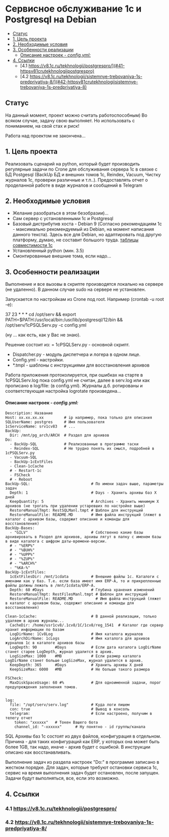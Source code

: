 # Сервисное обслуживание 1с и Postgresql на Debian <!-- omit in toc -->
- [Статус](#статус)
- [1. Цель проекта](#1-цель-проекта)
- [2. Необходимые условия](#2-необходимые-условия)
- [3. Особенности реализации](#3-особенности-реализации)
    - [Описание настроек - *config.yml:*](#описание-настроек---configyml)
- [4. Ссылки](#4-ссылки)
  - [4.1 https://v8.1c.ru/tekhnologii/postgrespro/](#41-httpsv81crutekhnologiipostgrespro)
  - [4.2 https://v8.1c.ru/tekhnologii/sistemnye-trebovaniya-1s-predpriyatiya-8/](#42-httpsv81crutekhnologiisistemnye-trebovaniya-1s-predpriyatiya-8)

## Статус

  На данный момент, проект можно считать работоспособным) Во всяком случае, задачу свою выполняет. Но использовать с пониманием, на свой стах и риск!
  
  Работа над проектом не закончена...

## 1. Цель проекта

Реализовать сценарий на python, который будет производить регулярные задачи по Crone для обслуживания сервера 1с в связке с БД Postgesql (BackUp БД и внешних томов 1с, Reindex, Vacuum, Чистку журналов 1с, проверки различные и т.п..). Предоставлять отчет о проделанной работе в виде журналов и сообщений в Telegram

## 2. Необходимые условия

  * Желание разобраться в этом безобразии)... 
  * Сам сервер с установленными 1с и Postgresql
  * Базовый дистрибутив хоста - Debian 9 (Согласно рекомендациям 1с - максимально рекомендуемый из Debian, на момент написания данного текста). Здесь все для Debian, но адаптировать под другую платформу, думаю, не составит большого труда. [таблицы совместимости 1с](#41-httpsv81crutekhnologiipostgrespro)
  * Установленный python (мин. 3.5)
  * Смонтированные внешние тома, если надо...
  
## 3. Особенности реализации

  Выполнение и все вызовы в скрипте производятся локально на сервере (не удаленно).
В данном случае sudo на сервере не установлен.

  Запускается по настройкам из Crone под root.
  Например (crontab -u root -e):

 37  23   *   *   *     cd /opt/serv && export PATH=$PATH:/usr/local/bin:/usr/lib/postgresql/12/bin && /opt/serv/1cPSQLServ.py -c config.yml
 
 (ну ... как есть, как у Вас не знаю). 

Решение состоит из:
= 1cPSQLServ.py - основной скрипт.
- Dispatcher.py - модуль диспетчера и логера в одном лице.
- Config.yml - настройки.
- *.tmpl - шаблоны с инструкциями для восстановления архивов

Работа приложения протоколируется, при ошибках на старте в 1cPSQLServ.log пока config.yml не считан, далее в serv.log или как прописано в log/file: (в config.yml).
Журналы д.б. ротированы и соответствующая настройка logrotate произведена...

#### Описание настроек - *config.yml:*

    Description: Название
    Host: xx.xx.xx.xx         # ip например, пока только для описания 
    SQLUserName: postgres     # Имя пользователя
    1cServiceName: srv1cv83   # ...
    BackUp:                   
      Dir: /mnt/pg_arch/ARCH  # Раздел для архивов
    Do:
      - BackUp-SQL            # Реализованные в программе таски
      - Reindex-SQL           # Не трудно понять их смысл, подробней в 1cPSQLServ.py
      - Vacuum-SQL
      - BackUp-1cExtFiles
      - Clean-1cCache
      # - Restart-1c
      - FSCheck
      # - Reboot
    BackUp-SQL:                           # По имени задач выше, параметры задач
      Depth: 1                            # Days - Хранить архивы баз X дней
      KeepQuantity: 5                     # Archives - Хранить минимум Х архивов (не трогать при удалении устаревших по настройке выше)
      RestoreManualTmpt: RestSQLManl.tmpt # Шаблон для инструкций 
      RestoreManualFile: README.MD        # Имя файла инструкций (ляжет в каталог с архивом базы, содержит описание и команды для восстановления)
    BackUp-Bases:                         
      - "GILV"                            # Собственно какие базы архивировать в Раздел для архивов, архивы лягут в папку с именем базы в виде каталога с шифром даты-времени-версии.
      # - "%ERP%"
      # - "%BUH%"
      # - "%UPP%"
      # - "%ZUP%"
      # - "%ARCH%"
      - "%KA-%"  
    BackUp-1cExtFiles:
      1cExtFilesDir: /mnt/1cdata          # Внешние файлы 1с. Каталоги с именами как у баз. Т.е. если база имеет имя ERP-A, то и прикрепленные файлы должны лежать в /mnt/1cdata/ERP-A.
      Depth: 60 #Days                     # Глубина хранения изменений
      RestoreManualTmpt: RestFilesManl.tmpt # Шаблон для инструкций 
      RestoreManualFile: README.MD          # Имя файла инструкций (ляжет в каталог с архивом базы, содержит описание и команды для восстановления)

    Clean-1cCache:                        # В данной реализации, только удаляем в архив журналы...
      CacheDir: /home/usr1cv8/.1cv8/1C/1cv8/reg_1541  # Каталог где сервер хранит информации по базам
      LogDirName: 1Cv8Log                 # Имя каталога журналов
      LogArchDirName: 1cLogs              # Имя каталога для архивов журналов 1с в каталоге архивов базы
      LogDepth: 90        #Days           # Если дата каталога LogDirName станет старее LogDepth, журнал удалится в архив. 
      LogSizeMax: 1000    #MB             # Если размер каталога LogDirName станет больше LogSizeMax, журнал удалится в архив. 
      KeepDepth: 365      #Days           # Хранить архивы X дней
      KeepSizeMax: 6000   #MB             # Не больше такого размера

    FSCheck:
      MaxDiskSpaceUsage: 60 #%            # Для одноименной задачи, порог предупреждения заполнения томов.


    log:
      file: "/opt/serv/serv.log"          # Куда логи пишем
      con: true                           # Вывод в консоль
      telegram:                           # Если настроено, получим в телегу отчет
        token: "xxxxxx"   # Токен Вашего бота
        channel_id: "-xxxxxx"      # Ну понятно - id группы/канала
       

 SQL Архивы баз 1с состоят из двух файлов, конфигурация в отдельном. Причина - для таких конфигураций как ERP, у которых она может быть более 1GB, так надо, иначе - архив будет с ошибкой. В инструкции описано как восстанавливать.

Выполнение задач из раздела настроек  "Do:" в программе записано в жестком порядке. Для задач, которые требуют остановки сервиса 1с, сервис на время выполнения задач будет остановлен, после запущен. Задачи будут выполняться, все, если это возможно.

## 4. Ссылки
### 4.1 https://v8.1c.ru/tekhnologii/postgrespro/
### 4.2 https://v8.1c.ru/tekhnologii/sistemnye-trebovaniya-1s-predpriyatiya-8/


